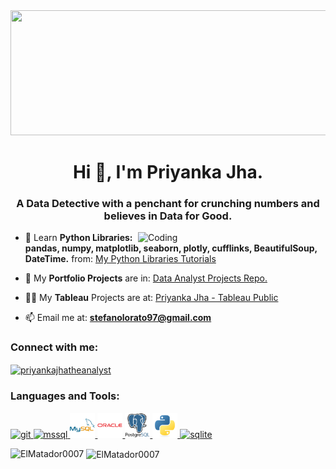 <img src="https://drive.google.com/uc?export=view&id=1CAMDliFVQ_wKYQFen1ZLJziImIPnXcmY" width="840" height="200" allow="autoplay">
<h1 align="center">Hi 👋, I'm Priyanka Jha.</h1>
<h3 align="center">A Data Detective with a penchant for crunching numbers and believes in Data for Good.</h3>
<img align="right" alt="Coding" width="300" src="https://cdn.dribbble.com/users/2646423/screenshots/5507196/computer.gif">

- 🔭 Learn **Python Libraries: pandas, numpy, matplotlib, seaborn, plotly, cufflinks, BeautifulSoup, DateTime.** from: [My Python Libraries Tutorials](https://github.com/PriyankaJhaTheAnalyst/PythonLibrariesTutorials)

- 🌱 My **Portfolio Projects** are in: [Data Analyst Projects Repo.](https://github.com/Elmatador0007/Portfolio-Project)

- 👨‍💻 My **Tableau** Projects are at: [Priyanka Jha - Tableau Public](https://public.tableau.com/app/profile/stefano.lorato/vizzes)

- 📫 Email me at: **stefanolorato97@gmail.com**


<h3 align="left">Connect with me:</h3>
<p align="left">
<a href="https://www.linkedin.com/in/stefano-lorato-561082160/" target="blank"><img align="center" src="https://raw.githubusercontent.com/rahuldkjain/github-profile-readme-generator/master/src/images/icons/Social/linked-in-alt.svg" alt="priyankajhatheanalyst" height="30" width="40" /></a>
</p>

<h3 align="left">Languages and Tools:</h3>
<p align="left"> <a href="https://git-scm.com/" target="_blank"> <img src="https://www.vectorlogo.zone/logos/git-scm/git-scm-icon.svg" alt="git" width="40" height="40"/> </a> <a href="https://www.microsoft.com/en-us/sql-server" target="_blank"> <img src="https://www.svgrepo.com/show/303229/microsoft-sql-server-logo.svg" alt="mssql" width="40" height="40"/> </a> <a href="https://www.mysql.com/" target="_blank"> <img src="https://raw.githubusercontent.com/devicons/devicon/master/icons/mysql/mysql-original-wordmark.svg" alt="mysql" width="40" height="40"/> </a> <a href="https://www.oracle.com/" target="_blank"> <img src="https://raw.githubusercontent.com/devicons/devicon/master/icons/oracle/oracle-original.svg" alt="oracle" width="40" height="40"/> </a> <a href="https://www.postgresql.org" target="_blank"> <img src="https://raw.githubusercontent.com/devicons/devicon/master/icons/postgresql/postgresql-original-wordmark.svg" alt="postgresql" width="40" height="40"/> </a> <a href="https://www.python.org" target="_blank"> <img src="https://raw.githubusercontent.com/devicons/devicon/master/icons/python/python-original.svg" alt="python" width="40" height="40"/> </a> <a href="https://www.sqlite.org/" target="_blank"> <img src="https://www.vectorlogo.zone/logos/sqlite/sqlite-icon.svg" alt="sqlite" width="40" height="40"/> </a> </p>

<p><img align="left" src="https://github-readme-stats.vercel.app/api/top-langs?username=ElMatador0007&show_icons=true&locale=en&layout=compact" alt="ElMatador0007" /></p>

<p>&nbsp;<img align="center" src="https://github-readme-stats.vercel.app/api?username=ElMatador0007&show_icons=true&locale=en" alt="ElMatador0007" /></p>
